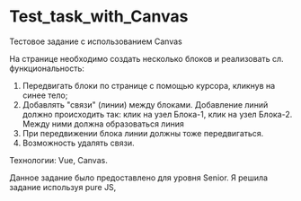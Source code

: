 # Test_task_with_Canvas
Тестовое задание с использованием Canvas

На странице необходимо создать несколько блоков и реализовать сл. функциональность:
1. Передвигать блоки по странице с помощью курсора, кликнув на синее тело;
2. Добавлять "связи" (линии) между блоками. Добавление линий должно происходить так: 
   клик на узел Блока-1, клик на узел Блока-2. Между ними должна образоваться линия
3. При передвижении блока линии должны тоже передвигаться.
4. Возможность удалять связи.

Технологии: Vue, Canvas.

Данное задание было предоставлено для уровня Senior.
Я решила задание используя pure JS,

